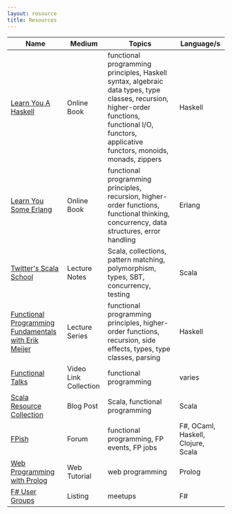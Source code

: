 ```yaml
---
layout: resource 
title: Resources 
---
```


| Name | Medium |       Topics       | Language/s |
|------|--------|--------------------|------------|
|[Learn You A Haskell](http://learnyouahaskell.com)|Online Book|functional programming principles, Haskell syntax, algebraic data types, type classes, recursion, higher-order functions, functional I/O, functors, applicative functors, monoids, monads, zippers|Haskell|
|[Learn You Some Erlang](http://learnyousomeerlang.com)|Online Book|functional programming principles, recursion, higher-order functions, functional thinking, concurrency, data structures, error handling|Erlang|
|[Twitter's Scala School](http://twitter.github.io/scala_school/)|Lecture Notes|Scala, collections, pattern matching, polymorphism, types, SBT, concurrency, testing|Scala|
|[Functional Programming Fundamentals with Erik Meijer](http://channel9.msdn.com/Series/C9-Lectures-Erik-Meijer-Functional-Programming-Fundamentals)|Lecture Series|functional programming principles, higher-order functions, recursion, side effects, types, type classes, parsing|Haskell|
|[Functional Talks](http://functionaltalks.org/)|Video Link Collection|functional programming|varies|
|[Scala Resource Collection](http://nerd.kelseyinnis.com/blog/2013/01/07/resources-for-getting-started-with-functional-programming-and-scala/)|Blog Post|Scala, functional programming|Scala|
|[FPish](http://fpish.net/)|Forum|functional programming, FP events, FP jobs|F#, OCaml, Haskell, Clojure, Scala|
|[Web Programming with Prolog](http://www.pathwayslms.com/swipltuts/html/index.html)|Web Tutorial|web programming|Prolog|
|[F# User Groups](http://fsharp.org/groups/)|Listing|meetups|F#|

